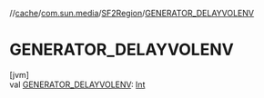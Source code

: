 //[cache](../../../index.md)/[com.sun.media](../index.md)/[SF2Region](index.md)/[GENERATOR_DELAYVOLENV](-g-e-n-e-r-a-t-o-r_-d-e-l-a-y-v-o-l-e-n-v.md)

# GENERATOR_DELAYVOLENV

[jvm]\
val [GENERATOR_DELAYVOLENV](-g-e-n-e-r-a-t-o-r_-d-e-l-a-y-v-o-l-e-n-v.md): [Int](https://kotlinlang.org/api/latest/jvm/stdlib/kotlin/-int/index.html)
